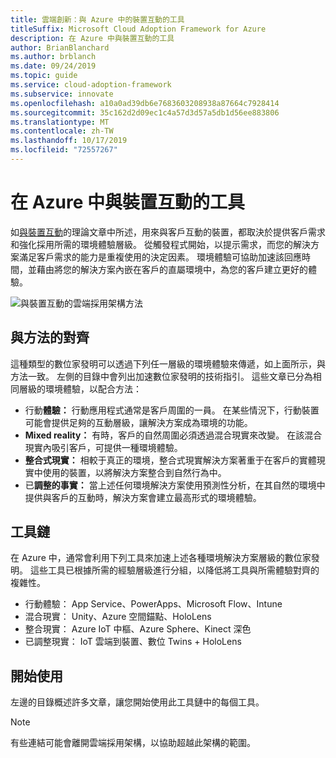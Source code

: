 ```yaml
---
title: 雲端創新：與 Azure 中的裝置互動的工具
titleSuffix: Microsoft Cloud Adoption Framework for Azure
description: 在 Azure 中與裝置互動的工具
author: BrianBlanchard
ms.author: brblanch
ms.date: 09/24/2019
ms.topic: guide
ms.service: cloud-adoption-framework
ms.subservice: innovate
ms.openlocfilehash: a10a0ad39db6e7683603208938a87664c7928414
ms.sourcegitcommit: 35c162d2d09ec1c4a57d3d57a5db1d56ee883806
ms.translationtype: MT
ms.contentlocale: zh-TW
ms.lasthandoff: 10/17/2019
ms.locfileid: "72557267"
---
```

# <a name="tools-to-interact-with-devices-in-azure"></a>在 Azure 中與裝置互動的工具

如[與裝置互動](../considerations/devices.md)的理論文章中所述，用來與客戶互動的裝置，都取決於提供客戶需求和強化採用所需的環境體驗層級。 從觸發程式開始，以提示需求，而您的解決方案滿足客戶需求的能力是重複使用的決定因素。 環境體驗可協助加速該回應時間，並藉由將您的解決方案內嵌在客戶的直屬環境中，為您的客戶建立更好的體驗。

![與裝置互動的雲端採用架構方法](../../_images/innovate/ambient-experiences.png)

## <a name="alignment-to-the-methodology"></a>與方法的對齊

這種類型的數位家發明可以透過下列任一層級的環境體驗來傳遞，如上面所示，與方法一致。 左側的目錄中會列出加速數位家發明的技術指引。 這些文章已分為相同層級的環境體驗，以配合方法：

- 行動**體驗：** 行動應用程式通常是客戶周圍的一員。 在某些情況下，行動裝置可能會提供足夠的互動層級，讓解決方案成為環境的功能。
- **Mixed reality：** 有時，客戶的自然周圍必須透過混合現實來改變。 在該混合現實內吸引客戶，可提供一種環境體驗。
- **整合式現實：** 相較于真正的環境，整合式現實解決方案著重于在客戶的實體現實中使用的裝置，以將解決方案整合到自然行為中。
- 已**調整的事實：** 當上述任何環境解決方案使用預測性分析，在其自然的環境中提供與客戶的互動時，解決方案會建立最高形式的環境體驗。

## <a name="toolchain"></a>工具鏈

在 Azure 中，通常會利用下列工具來加速上述各種環境解決方案層級的數位家發明。 這些工具已根據所需的經驗層級進行分組，以降低將工具與所需體驗對齊的複雜性。

- 行動體驗： App Service、PowerApps、Microsoft Flow、Intune
- 混合現實： Unity、Azure 空間錨點、HoloLens
- 整合現實： Azure IoT 中樞、Azure Sphere、Kinect 深色
- 已調整現實： IoT 雲端到裝置、數位 Twins + HoloLens

## <a name="get-started"></a>開始使用

左邊的目錄概述許多文章，讓您開始使用此工具鏈中的每個工具。

> [!NOTE]
> 有些連結可能會離開雲端採用架構，以協助超越此架構的範圍。

